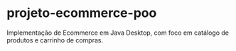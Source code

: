 # projeto-ecommerce-poo
Implementação de Ecommerce em Java Desktop, com foco em catálogo de produtos e carrinho de compras.
